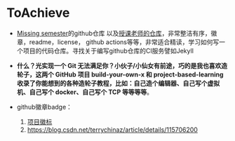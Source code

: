 # ToAchieve

- [Missing semester](<https://missing-semester-cn.github.io/2020/security/>)的github仓库 以及[授课老师的仓库](<https://github.com/jonhoo/flurry>)，非常整洁有序，徽章，readme，license， github actions等等，非常适合精读，学习如何写一个项目的代码仓库。寻找关于编写github仓库的CI服务譬如Jekyll

- **什么？光实现一个 Git 无法满足你？小伙子/小仙女有前途，巧的是我也喜欢造轮子，这两个 GitHub 项目 build-your-own-x 和 project-based-learning 收录了你能想到的各种造轮子教程，比如：自己造个编辑器、自己写个虚拟机、自己写个 docker、自己写个 TCP 等等等等**。

- github徽章badge：
    1. [项目徽标](https://zhuanlan.zhihu.com/p/85370228)
    2. <https://blog.csdn.net/terrychinaz/article/details/115706200>
